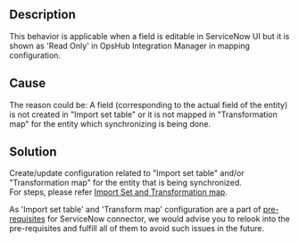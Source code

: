 ## Description

This behavior is applicable when a field is editable in ServiceNow UI but it is shown as 'Read Only' in OpsHub Integration Manager in mapping configuration.

## Cause

The reason could be: A field (corresponding to the actual field of the entity) is not created in "Import set table" or it is not mapped in "Transformation map" for the entity which synchronizing is being done.

## Solution

Create/update configuration related to "Import set table" and/or "Transformation map" for the entity that is being synchronized.  
For steps, please refer [Import Set and Transformation map](../../../connectors/servicenow.md#configure-import-set-table-and-transformation-map).

As 'Import set table' and 'Transform map' configuration are a part of [pre-requisites](../../../connectors/servicenow.md#prerequisites) for ServiceNow connector, we would advise you to relook into the pre-requisites and fulfill all of them to avoid such issues in the future.

